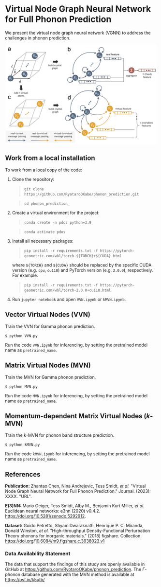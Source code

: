 # Virtual Node Graph Neural Network for Full Phonon Prediction
We present the virtual node graph neural network (VGNN) to address the challenges in phonon prediction. 

<p align="center">
  <img src="assets/vgnn.png" width="500">
</p>

## Work from a local installation
To work from a local copy of the code:

1. Clone the repository:
	> `git clone https://github.com/RyotaroOKabe/phonon_prediction.git`

	> `cd phonon_prediction_`

2. Create a virtual environment for the project:
	> `conda create -n pdos python=3.9`

	> `conda activate pdos`

3. Install all necessary packages:
	> `pip install -r requirements.txt -f https://pytorch-geometric.com/whl/torch-${TORCH}+${CUDA}.html`

	where `${TORCH}` and `${CUDA}` should be replaced by the specific CUDA version (e.g. `cpu`, `cu118`) and PyTorch version (e.g. `2.0.0`), respectively. For example:

	> `pip install -r requirements.txt -f https://pytorch-geometric.com/whl/torch-2.0.0+cu118.html`

4. Run `jupyter notebook` and open `VVN.ipynb` or `kMVN.ipynb`.

## Vector Virtual Nodes (VVN)
Train the VVN for Gamma phonon prediction.    
```
$ python VVN.py    

```
Run the code `VVN.ipynb` for inferencing, by setting the pretrained model name as `pretrained_name`.      

## Matrix Virtual Nodes (MVN)
Train the MVN for Gamma phonon prediction.    
```
$ python MVN.py    

```
Run the code `MVN.ipynb` for inferencing, by setting the pretrained model name as `pretrained_name`.      


## Momentum-dependent Matrix Virtual Nodes ($k$-MVN)
Train the $k$-MVN for phonon band structure prediction.
```
$ python kMVN.py    

```
Run the code `kMVN.ipynb` for inferencing, by setting the pretrained model name as `pretrained_name`.     


## References
**Publication:** Zhantao Chen, Nina Andrejevic, Tess Smidt, *et al.* "Virtual Node Graph Neural Network for Full Phonon
Prediction." Journal. (2023): XXXX. "URL".

**E(3)NN:** Mario Geiger, Tess Smidt, Alby M., Benjamin Kurt Miller, *et al.* Euclidean neural networks: e3nn (2020) v0.4.2. https://doi.org/10.5281/zenodo.5292912.

**Dataset:** Guido Petretto, Shyam Dwaraknath, Henrique P. C. Miranda, Donald Winston, *et al.* "High-throughput Density-Functional Perturbation Theory phonons for inorganic materials." (2018) figshare. Collection. https://doi.org/10.6084/m9.figshare.c.3938023.v1

### Data Availability Statement
The data that support the findings of this study are openly available in GitHub at https://github.com/RyotaroOKabe/phonon_prediction. The $\Gamma$-phonon database generated with the MVN method is available at https://osf.io/k5utb/ 


